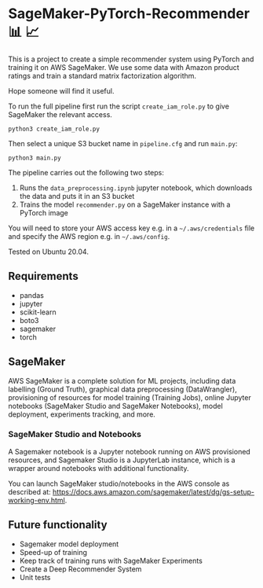 
# SageMaker-PyTorch-Recommender  :bar_chart: :chart_with_upwards_trend:


This is a project to create a simple recommender system using PyTorch and training it on AWS SageMaker. We use some data with Amazon product ratings and train a standard matrix factorization algorithm.


Hope someone will find it useful.


To run the full pipeline first run the script ``create_iam_role.py`` to give SageMaker the relevant access.
```
python3 create_iam_role.py
```

Then select a unique S3 bucket name in `pipeline.cfg` and run `main.py`:

```
python3 main.py
```

The pipeline carries out the following two steps:

1. Runs the ``data_preprocessing.ipynb`` jupyter notebook, which downloads the data and puts it in an S3 bucket
2. Trains the model ``recommender.py`` on a SageMaker instance with a PyTorch image


You will need to store your AWS access key e.g. in a ``~/.aws/credentials`` file and specify the AWS region e.g. in ``~/.aws/config``.


Tested on Ubuntu 20.04.


## Requirements

* pandas
* jupyter
* scikit-learn
* boto3
* sagemaker
* torch


## SageMaker

AWS SageMaker is a complete solution for ML projects, including data labelling (Ground Truth), graphical data preprocessing (DataWrangler), provisioning of resources for model training (Training Jobs), online Jupyter notebooks (SageMaker Studio and SageMaker Notebooks), model deployment, experiments tracking, and more.


### SageMaker Studio and Notebooks

A Sagemaker notebook is a Jupyter notebook running on AWS provisioned resources, and Sagemaker Studio is a JupyterLab instance, which is a wrapper around notebooks with additional functionality.

You can launch SageMaker studio/notebooks in the AWS console as described at: https://docs.aws.amazon.com/sagemaker/latest/dg/gs-setup-working-env.html.


## Future functionality

* Sagemaker model deployment
* Speed-up of training
* Keep track of training runs with SageMaker Experiments
* Create a Deep Recommender System
* Unit tests

